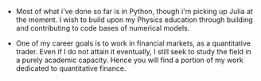 
- Most of what i've done so far is in Python, though i'm picking up Julia at the moment.
I wish to build upon my Physics education through building and contributing to code bases of numerical models.

- One of my career goals is to work in financial markets, as a quantitative trader. 
Even if I do not attain it eventually, I still seek to study the field in a purely academic capacity. Hence you will find a portion of my work dedicated to quantitative finance.


<!---
mrdarylguy/mrdarylguy is a ✨ special ✨ repository because its `README.md` (this file) appears on your GitHub profile.
You can click the Preview link to take a look at your changes.
--->
